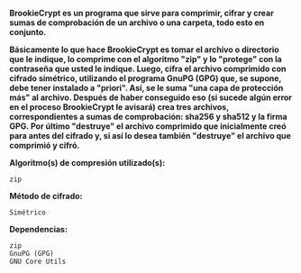 **BrookieCrypt es un programa que sirve para comprimir, cifrar y crear sumas de comprobación
de un archivo o una carpeta, todo esto en conjunto.**

**Básicamente lo que hace BrookieCrypt es tomar el archivo o directorio que le indique, lo
comprime con el algoritmo "zip" y lo "protege" con la contraseña que usted le indique.
Luego, cifra el archivo comprimido con cifrado simétrico, utilizando el programa GnuPG (GPG)
que, se supone, debe tener instalado a "priori". Así, se le suma "una capa de protección más"
al archivo. Después de haber conseguido eso (si sucede algún error en el proceso BrookieCrypt le avisará)
crea tres archivos, correspondientes a sumas de comprobación: sha256 y sha512 y la firma GPG.
Por último "destruye" el archivo comprimido que inicialmente creó para antes del cifrado y, si así lo desea
también "destruye" el archivo que comprimió y cifró.**

**Algoritmo(s) de compresión utilizado(s):**
```
zip
```

**Método de cifrado:**
```
Simétrico
```

**Dependencias:**
```
zip
GnuPG (GPG)
GNU Core Utils
```

